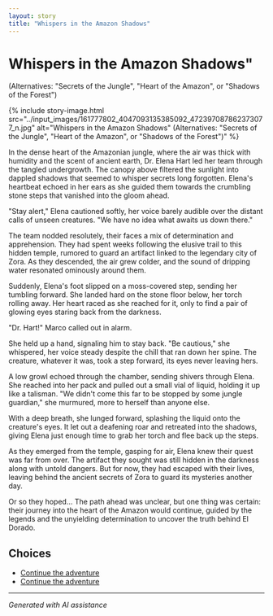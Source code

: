 ```yaml
---
layout: story
title: "Whispers in the Amazon Shadows"
---
```


# Whispers in the Amazon Shadows"
(Alternatives: "Secrets of the Jungle", "Heart of the Amazon", or "Shadows of the Forest")

{% include story-image.html src="../input_images/161777802_4047093135385092_472397087862373077_n.jpg" alt="Whispers in the Amazon Shadows"
(Alternatives: "Secrets of the Jungle", "Heart of the Amazon", or "Shadows of the Forest")" %}

In the dense heart of the Amazonian jungle, where the air was thick with humidity and the scent of ancient earth, Dr. Elena Hart led her team through the tangled undergrowth. The canopy above filtered the sunlight into dappled shadows that seemed to whisper secrets long forgotten. Elena's heartbeat echoed in her ears as she guided them towards the crumbling stone steps that vanished into the gloom ahead.

"Stay alert," Elena cautioned softly, her voice barely audible over the distant calls of unseen creatures. "We have no idea what awaits us down there."

The team nodded resolutely, their faces a mix of determination and apprehension. They had spent weeks following the elusive trail to this hidden temple, rumored to guard an artifact linked to the legendary city of Zora. As they descended, the air grew colder, and the sound of dripping water resonated ominously around them.

Suddenly, Elena's foot slipped on a moss-covered step, sending her tumbling forward. She landed hard on the stone floor below, her torch rolling away. Her heart raced as she reached for it, only to find a pair of glowing eyes staring back from the darkness.

"Dr. Hart!" Marco called out in alarm.

She held up a hand, signaling him to stay back. "Be cautious," she whispered, her voice steady despite the chill that ran down her spine. The creature, whatever it was, took a step forward, its eyes never leaving hers.

A low growl echoed through the chamber, sending shivers through Elena. She reached into her pack and pulled out a small vial of liquid, holding it up like a talisman. "We didn't come this far to be stopped by some jungle guardian," she murmured, more to herself than anyone else.

With a deep breath, she lunged forward, splashing the liquid onto the creature's eyes. It let out a deafening roar and retreated into the shadows, giving Elena just enough time to grab her torch and flee back up the steps.

As they emerged from the temple, gasping for air, Elena knew their quest was far from over. The artifact they sought was still hidden in the darkness along with untold dangers. But for now, they had escaped with their lives, leaving behind the ancient secrets of Zora to guard its mysteries another day.

Or so they hoped... The path ahead was unclear, but one thing was certain: their journey into the heart of the Amazon would continue, guided by the legends and the unyielding determination to uncover the truth behind El Dorado.


## Choices

* [Continue the adventure](./20221013_170405)
* [Continue the adventure](./B0BHLH14NQ.01._SCLZZZZZZZ_SX500_)


---
*Generated with AI assistance*
